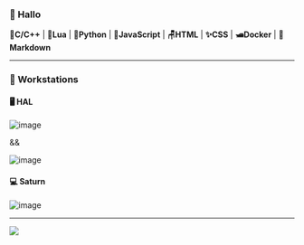 ### 🐸 Hallo

💾**C/C++** | 🌙**Lua** | 🐍**Python** | 🧙**JavaScript** | **🪑HTML** | **✨CSS** | **🛥️Docker** | **🌠Markdown**

___

### 🍈 Workstations

#### 🖥️ HAL

![image](https://github.com/ebears/ebears/assets/80941110/2415ef19-9ef7-4b23-99d7-596e53b07a72)

&&

![image](https://user-images.githubusercontent.com/80941110/236593583-a77620fb-b688-4f38-a3a1-a2bbf6a11d7d.png)


#### 💻 Saturn

![image](https://user-images.githubusercontent.com/80941110/215952725-a2990665-18c4-4e82-a26d-c022019d66bd.png)

___

<picture>
<source 
  srcset="https://github-readme-stats.vercel.app/api?username=ebears&hide=contribs,prs,stars&count_private=true&show_icons=true&theme=dark"
  media="(prefers-color-scheme: dark)"
/>
<source
  srcset="https://github-readme-stats.vercel.app/api?username=ebears&hide=contribs,prs,stars&count_private=true&show_icons=true"
  media="(prefers-color-scheme: light), (prefers-color-scheme: no-preference)"
/>
<img src="https://github-readme-stats.vercel.app/api?username=ebears&hide=contribs,prs,stars&count_private=true&show_icons=true" />
</picture>
